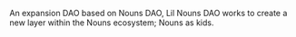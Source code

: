 An expansion DAO based on Nouns DAO, Lil Nouns DAO works to create a new layer within the Nouns ecosystem; Nouns as kids.
